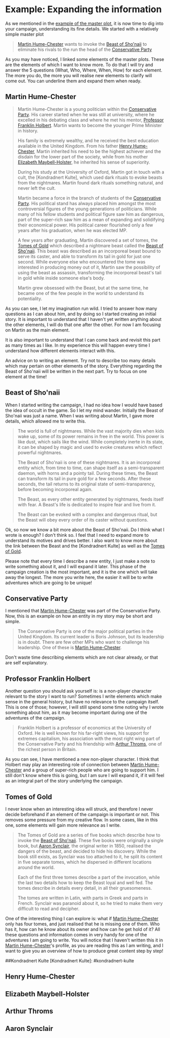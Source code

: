 # Example: Expanding the information

As we mentioned in the [example of the master plot](masterplot.md), it is now time to dig into your campaign, understanding its fine details. We started with a relatively simple master plot

> [Martin Hume-Chester] wants to invoke the [Beast of Sho'naii] to eliminate his rivals to the run the head of the [Conservative Party]

As you may have noticed, I linked some elements of the master plots. These are the elements of which I want to know more. To do that I will try and answer the 5 questions (What, Who, Where, When, How) for each element. The more you do, the more you will realise new elements to clarify will come out. You can underline them and expand them when ready.

## Martin Hume-Chester
[Martin Hume-Chester]: #martin-hume-chester
> Martin Hume-Chester is a young politician within the [Conservative Party]. His career started when he was still at university, where he excelled in his debating class and where he met his mentor, [Professor Franklin Holbert]. Martin wants to become the younger Prime Minister in history.
>
> His family is extremely wealthy, and he received the best education available in the United Kingdom. From his father [Henry Hume-Chester], Martin inherited his need to be the highest achiever and the disdain for the lower part of the society, while from his mother [Elizabeth Maybell-Holster], he inherited his sense of superiority.
>
> During his study at the University of Oxford, Martin got in touch with a cult, the [Kondradnert Kulte], which used dark rituals to evoke beasts from the nightmares. Martin found dark rituals something natural, and never left the cult.
>
> Martin became a force in the branch of students of the [Conservative Party]. His political stand has always placed him amongst the most controversial figures of the young generations of politicians. While many of his fellow students and political figure saw him as dangerous, part of the super-rich saw him as a mean of expanding and solidifying their economical power. His political career flourished only a few years after his graduation, when he was elected MP.
>
> A few years after graduating, Martin discovered a set of tomes, the [Tomes of Gold] which described a nightmare beast called the [Beast of Sho'naii]. This beast was described as an incorporeal beast bound to serve its caster, and able to transform its tail in gold for just one second. While everyone else who encountered the tome was interested in producing money out of it, Martin saw the possibility of using the beast as assassin, transforming the incorporeal beast's tail in gold while inside someone else's body.
>
> Martin grew obsessed with the Beast, but at the same time, he became one of the few people in the world to understand its potentiality.

As you can see, I let my imagination run wild. I tried to answer how many questions as I can about him, and by doing so I started creating an initial story. It is important to understand that I haven't yet written anything about the other elements, I will do that one after the other. For now I am focusing on Martin as the main element.

It is also important to understand that I can come back and revisit this part as many times as I like. In my experience this will happen every time I understand how different elements interact with this.

An advice on to writing an element. Try not to describe too many details which may pertain on other elements of the story. Everything regarding the Beast of Sho'naii will be written in the next part. Try to focus on one element at the time!

## Beast of Sho'naii
[Beast of Sho'naii]: #beast-of-shonaii

When I started writing the campaign, I had no idea how I would have based the idea of occult in the game. So I let my mind wander. Initially the Beast of Sho'naii was just a name. When I was writing about Martin, I gave more details, which allowed me to write this.

> The world is full of nightmares. While the vast majority dies when kids wake up, some of its power remains in free in the world. This power is like dust, which sails like the wind. While completely inerte in its state, it can be shaped by magic and used to evoke creatures which reflect powerful nightmares.
>
> The Beast of Sho'naii is one of these nightmares. It is an incorporeal entity which, from time to time, can shape itself as a semi-transparent daemon, with horns and a pointy tail. During these times, the Beast can transform its tail in pure gold for a few seconds. After these seconds, the tail returns to its original state of semi-transparency, before becoming incorporeal again.
>
> The Beast, as every other entity generated by nightmares, feeds itself with fear. A Beast's life is dedicated to inspire fear and live from it.
>
> The Beast can be evoked with a complex and dangerous ritual, but the Beast will obey every order of its caster without questions.

Ok, so now we know a bit more about the Beast of Sho'naii. Do I think what I wrote is enough? I don't think so. I feel that I need to expand more to understand its motives and drives better. I also want to know more about the link between the Beast and the [Kondradnert Kulte] as well as the [Tomes of Gold].

Please note that every time I describe a new entity, I just make a note to write something about it, and I will expand it later. This phase of the campaign creation is the most important, and it is the one which will take away the longest. The more you write here, the easier it will be to write adventures which are going to be unique!

## Conservative Party
[Conservative Party]: #conservative-party

I mentioned that [Martin Hume-Chester] was part of the Conservative Party. Now, this is an example on how an entity in my story may be short and simple.

> The Conservative Party is one of the major political parties in the United Kingdom. Its current leader is Boris Johnson, but its leadership is in doubt. There are few other MPs who want to challenge his leadership. One of these is [Martin Hume-Chester].

Don't waste time describing elements which are not clear already, or that are self explanatory.

## Professor Franklin Holbert
[Professor Franklin Holbert]: #professor-franklin-holbert

Another question you should ask yourself is: is a non-player character relevant to the story I want to run? Sometimes I write elements which make sense in the general history, but have no relevance to the campaign itself. This is one of those; however, I will still spend some time noting why I wrote something about him, as it may become important during one of the adventures of the campaign.

> Franklin Holbert is a professor of economics at the University of Oxford. He is well known for his far-right views, his support for extremes capitalism, his association with the most right wing part of the Conservative Party and his friendship with [Arthur Throms], one of the richest person in Britain.

As you can see, I have mentioned a new non-player character. I think that Holbert may play an interesting role of connection between [Martin Hume-Chester] and a group of super-rich people who are going to support him. I still don't know where this is going, but I am sure I will expand it, if it will feel as an integral part of the story underlying the campaign.

## Tomes of Gold
[Tomes of Gold]: #tomes-of-gold

I never know when an interesting idea will struck, and therefore I never decide beforehand if an element of the campaign is important or not. This removes some pressure from my creative flow. In some cases, like in this one, some elements will gain more relevance as I write.

> The Tomes of Gold are a series of five books which describe how to invoke the [Beast of Sho'naii]. These five books were originally a single book, but [Aaron Synclair], the original writer in 1850, realised the dangers of the beast, and decided to hide his discovery. While the book still exists, as Synclair was too attached to it, he split its content in five separate tomes, which he dispersed in different locations around the world.
>
> Each of the first three tomes describe a part of the invocation, while the last two details how to keep the Beast loyal and well fed. The tomes describe in details every detail, in all their gruesomeness.
>
>The tomes are written in Latin, with parts in Greek and parts in French. Synclair was paranoid about it, so he tried to make them very difficult to read and decipher.

One of the interesting thing I can explore is: what if [Martin Hume-Chester] only has four tomes, and just realised that he is missing one of them. Who has it, how can he know about its owner and how can he get hold of it? All these questions and information comes in very handy for one of the adventures I am going to write. You will notice that I haven't written this it in [Martin Hume-Chester]'s profile, as you are reading this as I am writing, and I want to give you an overview of how to produce great content step by step!

##Kondradnert Kulte
[Kondradnert Kulte]: #kondradnert-kulte

## Henry Hume-Chester
[Henry Hume-Chester]: #henry-hume-chester

## Elizabeth Maybell-Holster
[Elizabeth Maybell-Holster]: #elizabeth-maybell-holster

## Arthur Throms
[Arthur Throms]: #arthur-throms

## Aaron Synclair
[Aaron Synclair]: #aaron-synclair